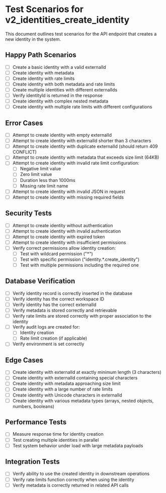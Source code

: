 # Test Scenarios for v2_identities_create_identity

This document outlines test scenarios for the API endpoint that creates a new identity in the system.

## Happy Path Scenarios

- [ ] Create a basic identity with a valid externalId
- [ ] Create identity with metadata
- [ ] Create identity with rate limits
- [ ] Create identity with both metadata and rate limits
- [ ] Create multiple identities with different externalIds
- [ ] Verify identityId is returned in the response
- [ ] Create identity with complex nested metadata
- [ ] Create identity with multiple rate limits with different configurations

## Error Cases

- [ ] Attempt to create identity with empty externalId
- [ ] Attempt to create identity with externalId shorter than 3 characters
- [ ] Attempt to create identity with duplicate externalId (should return 409 CONFLICT)
- [ ] Attempt to create identity with metadata that exceeds size limit (64KB)
- [ ] Attempt to create identity with invalid rate limit configuration:
  - [ ] Negative limit value
  - [ ] Zero limit value
  - [ ] Duration less than 1000ms
  - [ ] Missing rate limit name
- [ ] Attempt to create identity with invalid JSON in request
- [ ] Attempt to create identity with missing required fields

## Security Tests

- [ ] Attempt to create identity without authentication
- [ ] Attempt to create identity with invalid authentication
- [ ] Attempt to create identity with expired token
- [ ] Attempt to create identity with insufficient permissions
- [ ] Verify correct permissions allow identity creation:
  - [ ] Test with wildcard permission ("*")
  - [ ] Test with specific permission ("identity.*.create_identity")
  - [ ] Test with multiple permissions including the required one

## Database Verification

- [ ] Verify identity record is correctly inserted in the database
- [ ] Verify identity has the correct workspace ID
- [ ] Verify identity has the correct externalId
- [ ] Verify metadata is stored correctly and retrievable
- [ ] Verify rate limits are stored correctly with proper association to the identity
- [ ] Verify audit logs are created for:
  - [ ] Identity creation
  - [ ] Rate limit creation (if applicable)
- [ ] Verify environment is set correctly

## Edge Cases

- [ ] Create identity with externalId at exactly minimum length (3 characters)
- [ ] Create identity with externalId containing special characters
- [ ] Create identity with metadata approaching size limit
- [ ] Create identity with a large number of rate limits
- [ ] Create identity with Unicode characters in externalId
- [ ] Create identity with various metadata types (arrays, nested objects, numbers, booleans)

## Performance Tests

- [ ] Measure response time for identity creation
- [ ] Test creating multiple identities in parallel
- [ ] Test system behavior under load with large metadata payloads

## Integration Tests

- [ ] Verify ability to use the created identity in downstream operations
- [ ] Verify rate limits function correctly when using the identity
- [ ] Verify metadata is correctly returned in related API calls